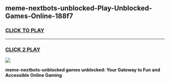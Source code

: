 
## meme-nextbots-unblocked-Play-Unblocked-Games-Online-188f7
<h3>
<a href="https://premium76.site?title=meme-nextbots-unblocked&ref=25A">CLICK TO PLAY</a></h3>
<hr>

<h3>
<a href="https://premium76.site?title=meme-nextbots-unblocked&ref=25A">CLICK 2 PLAY</a>
  
</h3>

<a href="https://premium76.site?title=meme-nextbots-unblocked&ref=25A"><img src="https://clearcache.store/games.png"></a>


**meme-nextbots-unblocked games unblocked: Your Gateway to Fun and Accessible Online Gaming**
